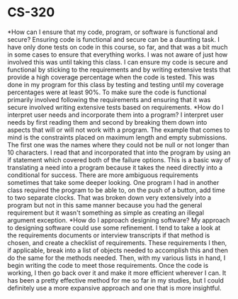 # CS-320
*How can I ensure that my code, program, or software is functional and secure?
Ensuring code is functional and secure can be a daunting task. I have only done tests on code in this course, so far, and that was a bit much in some cases to ensure that everything works. I was not aware of just how involved this was until taking this class. I can ensure my code is secure and functional by sticking to the requirements and by writing extensive tests that provide a high coverage percentage when the code is tested. This was done in my program for this class by testing and testing until my coverage percentages were at least 90%. To make sure the code is functional primarily involved following the requirements and ensuring that it was secure involved writing extensive tests based on requirements.
*How do I interpret user needs and incorporate them into a program?
I interpret user needs by first reading them and second by breaking them down into aspects that will or will not work with a program. The example that comes to mind is the constraints placed on maximum length and empty submissions. The first one was the names where they could not be null or not longer than 10 characters. I read that and incorporated that into the program by using an if statement which covered both of the failure options. This is a basic way of translating a need into a program because it takes the need directly into a conditional for success. There are more ambiguous requirements sometimes that take some deeper looking. One program I had in another class required the program to be able to, on the push of a button, add time to two separate clocks. That was broken down very extensively into a program but not in this same manner because you had the general requirement but it wasn't something as simple as creating an illegal argument exception.
*How do I approach designing software?
My approach to designing software could use some refinement. I tend to take a look at the requirements documents or interview transcripts if that method is chosen, and create a checklist of requirements. These requirements I then, if applicable, break into a list of objects needed to accomplish this and then do the same for the methods needed. Then, with my various lists in hand, I begin writing the code to meet those requirements. Once the code is working, I then go back over it and make it more efficient wherever I can. It has been a pretty effective method for me so far in my studies, but I could definitely use a more expansive approach and one that is more insightful.
